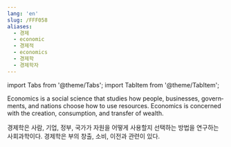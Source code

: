 ```yaml
---
lang: 'en'
slug: /FFF058
aliases:
  - 경제
  - economic
  - 경제적
  - economics
  - 경제학
  - 경제학자
---
```


import Tabs from '@theme/Tabs';
import TabItem from '@theme/TabItem';

<Tabs groupId='lang' queryString>
<TabItem value='en' label='English 🇺🇸' lang='en-US' default>
<div lang='en-US'>

Economics is a social science that studies how people, businesses, governments, and nations choose how to use resources. Economics is concerned with the creation, consumption, and transfer of wealth.

</div>
</TabItem>
<TabItem value='ko' label='한국어 🇰🇷' lang='ko-KR'>
<div lang='ko-KR'>

경제학은 사람, 기업, 정부, 국가가 자원을 어떻게 사용할지 선택하는 방법을 연구하는 사회과학이다. 경제학은 부의 창출, 소비, 이전과 관련이 있다.

</div>
</TabItem>
</Tabs>
